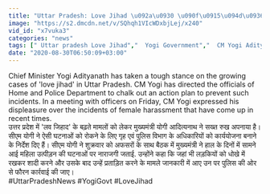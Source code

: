 ```yaml
---
title: "Uttar Pradesh: Love Jihad \u092a\u0930 \u090f\u0915\u094d\u0936\u0928 \u092e\u0947\u0902 CM Yogi Adityanath, \u0926\u093f\u090f \u092f\u0947 \u0928\u093f\u0930\u094d\u0926\u0947\u0936 \u0935\u0928\u0907\u0902\u0921\u093f\u092f\u093e \u0939\u093f\u0902\u0926\u0940"
image: "https://s2.dmcdn.net/v/SQhqh1VIcWDxbjLej/x240"
vid_id: "x7vuka3"
categories: "news"
tags: [" Uttar pradesh Love Jihad","  Yogi Government","  CM Yogi Adityanath"]
date: "2020-08-30T06:50:09+03:00"
---
```

Chief Minister Yogi Adityanath has taken a tough stance on the growing cases of 'love jihad' in Uttar Pradesh. CM Yogi has directed the officials of Home and Police Department to chalk out an action plan to prevent such incidents. In a meeting with officers on Friday, CM Yogi expressed his displeasure over the incidents of female harassment that have come up in recent times.   <br>उत्तर प्रदेश में 'लव जिहाद' के बढ़ते मामलों को लेकर मुख्यमंत्री योगी आदित्यनाथ ने सख्त रुख अपनाया है। सीएम योगी ने ऐसी घटनाओं को रोकने के लिए गृह एवं पुलिस विभाग के अधिकारियों को कार्ययोजना बनाने के निर्देश दिए हैं। सीएम योगी ने शुक्रवार को अफसरों के साथ बैठक में मुख्यमंत्री ने हाल के दिनों में सामने आई महिला उत्पीड़न की घटनाओं पर नाराजगी जताई. उन्होंने कहा कि जहां भी लड़कियों को धोखे में रखकर शादी करने और उसके बाद उन्हें प्रताड़ित करने के मामले जानकारी में आए उन पर पुलिस की ओर से फौरन कार्रवाई की जाए।   <br>#UttarPradeshNews #YogiGovt #LoveJihad
